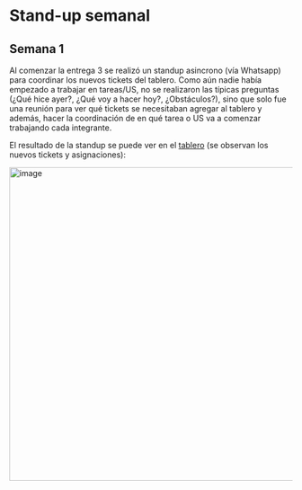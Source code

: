 # Stand-up semanal

## Semana 1

Al comenzar la entrega 3 se realizó un standup asincrono (vía Whatsapp) para coordinar los nuevos tickets del tablero. Como aún nadie había empezado 
a trabajar en tareas/US, no se realizaron las típicas preguntas (¿Qué hice ayer?, ¿Qué voy a hacer hoy?, ¿Obstáculos?), sino que solo fue una reunión 
para ver qué tickets se necesitaban agregar al tablero y además, hacer la coordinación de en qué tarea o US va a comenzar trabajando cada integrante.

El resultado de la standup se puede ver en el [tablero](https://github.com/fernandasecinaro/Diaz-RodriguezSotto-Secinaro/blob/develop/Entregas/Entrega%203/Tablero/Tablero%20-%20Version%201.md) (se observan los nuevos tickets y asignaciones):

<img width="558" alt="image" src="https://user-images.githubusercontent.com/56087826/170891865-b3e11646-38fd-4032-b210-0243ead75a01.png">
